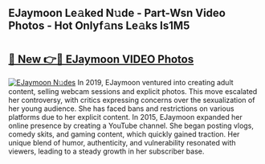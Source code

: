## EJaymoon Le𝚊ked N𝚞de - Part-Wsn Video Photos - Hot Onlyf𝚊ns Le𝚊ks Is1M5

# <h2><a href="http://ac49437.deff.icu/?id=EJaymoon">🔗 New 👉🔴 EJaymoon VIDEO Photos</a></h2>

[![EJaymoon N𝚞des](https://i.imgur.com/rIISA9y.gif)](http://ac49437.deff.icu/?id=EJaymoon)
In 2019, EJaymoon ventured into creating adult content, selling webcam sessions and explicit photos. This move escalated her controversy, with critics expressing concerns over the sexualization of her young audience. She has faced bans and restrictions on various platforms due to her explicit content. In 2015, EJaymoon expanded her online presence by creating a YouTube channel. She began posting vlogs, comedy skits, and gaming content, which quickly gained traction. Her unique blend of humor, authenticity, and vulnerability resonated with viewers, leading to a steady growth in her subscriber base.
